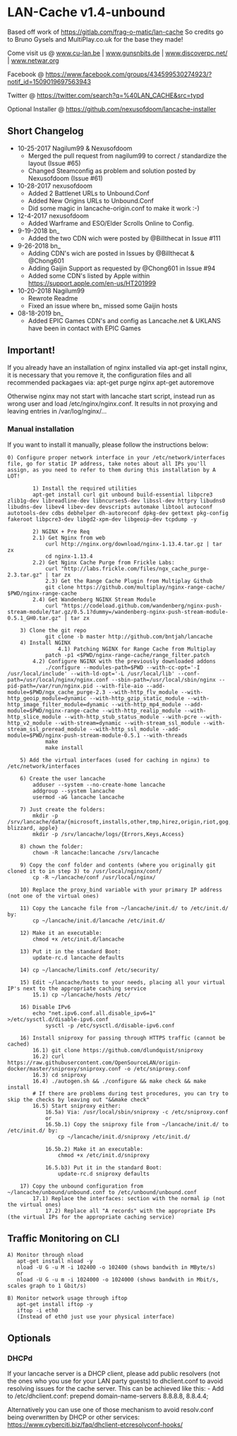 LAN-Cache v1.4-unbound
==============

Based off work of https://gitlab.com/frag-o-matic/lan-cache
So credits go to Bruno Gysels and MultiPlay.co.uk for the base they made!

Come visit us @ www.cu-lan.be | www.gunsnbits.de | www.discoverpc.net/ | www.netwar.org

Facebook @ https://www.facebook.com/groups/434599530274923/?notif_id=1509019697563943

Twitter @ https://twitter.com/search?q=%40LAN_CACHE&src=typd

Optional Installer @ https://github.com/nexusofdoom/lancache-installer

## Short Changelog
* 10-25-2017 Nagilum99 & Nexusofdoom
    * Merged the pull request from nagilum99 to correct / standardize the layout (Issue #65)
    * Changed Steamconfig as problem and solution posted by Nexusofdoom (Issue #61)
* 10-28-2017 nexusofdoom
    * Added 2 Battlenet URLs to Unbound.Conf
    * Added New Origins URLs to Unbound.Conf
    * Did some magic in lancache-origin.conf to make it work :-)
* 12-4-2017 nexusofdoom
    * Added Warframe and ESO/Elder Scrolls Online to Config.
* 9-19-2018 bn_
    * Added the two CDN wich were posted by @Billthecat in Issue #111
* 9-26-2018 bn_
    * Adding CDN's wich are posted in Issues by @Billthecat & @Chong601
    * Adding Gaijin Support as requested by @Chong601 in Issue #94
    * Added some CDN's listed by Apple within https://support.apple.com/en-us/HT201999
* 10-20-2018 Nagilum99
    * Rewrote Readme
    * Fixed an issue where bn_ missed some Gaijin hosts
 * 08-18-2019 bn_
    * Added EPIC Games CDN's and config as Lancache.net & UKLANS have been in contact with EPIC Games

## Important!
If you already have an installation of nginx installed via apt-get install nginx, it is necessary that you remove it, the configuration files and all recommended packagaes via:
apt-get purge nginx
apt-get autoremove

Otherwise nginx may not start with lancache start script, instead run as wrong user and load /etc/nginx/nginx.conf.
It results in not proxying and leaving entries in /var/log/nginx/...

### Manual installation

If you want to install it manually, please follow the instructions below:

	0) Configure proper network interface in your /etc/network/interfaces file, go for static IP address, take notes about all IPs you'll assign, as you need to refer to them during this installation by A LOT!

	    	1) Install the required utilities
		   	apt-get install curl git unbound build-essential libpcre3 zlib1g-dev libreadline-dev libncurses5-dev libssl-dev httpry libudns0 libudns-dev libev4 libev-dev devscripts automake libtool autoconf autotools-dev cdbs debhelper dh-autoreconf dpkg-dev gettext pkg-config fakeroot libpcre3-dev libgd2-xpm-dev libgeoip-dev tcpdump -y

	    	2) NGINX + Pre Req
			2.1) Get Nginx from web
				curl http://nginx.org/download/nginx-1.13.4.tar.gz | tar zx
		   		cd nginx-1.13.4
			2.2) Get Nginx Cache Purge from Frickle Labs:
				curl "http://labs.frickle.com/files/ngx_cache_purge-2.3.tar.gz" | tar zx	
	    		2.3) Get the Range Cache Plugin from Multiplay Github
				git clone https://github.com/multiplay/nginx-range-cache/ $PWD/nginx-range-cache
			2.4) Get Wandenberg NGINX Stream Module
				curl "https://codeload.github.com/wandenberg/nginx-push-stream-module/tar.gz/0.5.1?dummy=/wandenberg-nginx-push-stream-module-0.5.1_GH0.tar.gz" | tar zx
	
		3) Clone the git repo
			   	git clone -b master http://github.com/bntjah/lancache
		4) Install NGINX 
               		4.1) Patching NGINX for Range Cache from Multiplay
				patch -p1 <$PWD/nginx-range-cache/range_filter.patch
			4.2) Configure NGINX with the previously downloaded addons
	   			./configure --modules-path=$PWD --with-cc-opt='-I /usr/local/include' --with-ld-opt='-L /usr/local/lib' --conf-path=/usr/local/nginx/nginx.conf --sbin-path=/usr/local/sbin/nginx --pid-path=/var/run/nginx.pid --with-file-aio --add-module=$PWD/ngx_cache_purge-2.3 --with-http_flv_module --with-http_geoip_module=dynamic --with-http_gzip_static_module --with-http_image_filter_module=dynamic --with-http_mp4_module --add-module=$PWD/nginx-range-cache --with-http_realip_module --with-http_slice_module --with-http_stub_status_module --with-pcre --with-http_v2_module --with-stream=dynamic --with-stream_ssl_module --with-stream_ssl_preread_module --with-http_ssl_module --add-module=$PWD/nginx-push-stream-module-0.5.1 --with-threads
	   			make
	   			make install

		5) Add the virtual interfaces (used for caching in nginx) to /etc/network/interfaces		
	
		6) Create the user lancache
			adduser --system --no-create-home lancache
			addgroup --system lancache
			usermod -aG lancache lancache
	
		7) Just create the folders:
			mkdir -p /srv/lancache/data/{microsoft,installs,other,tmp,hirez,origin,riot,gog,sony,steam,wargaming,arenanetworks,uplay,glyph,zenimax,digitalextremes,pearlabyss, blizzard, apple}
			mkdir -p /srv/lancache/logs/{Errors,Keys,Access}

		8) chown the folder:
			chown -R lancache:lancache /srv/lancache

		9) Copy the conf folder and contents (where you originally git cloned it to in step 3) to /usr/local/nginx/conf/
			cp -R ~/lancache/conf /usr/local/nginx/
    		
		10) Replace the proxy_bind variable with your primary IP address (not one of the virtual ones)

		11) Copy the Lancache file from ~/lancache/init.d/ to /etc/init.d/ by:
			cp ~/lancache/init.d/lancache /etc/init.d/

		12) Make it an executable:
			chmod +x /etc/init.d/lancache

		13) Put it in the standard Boot:
			update-rc.d lancache defaults

		14) cp ~/lancache/limits.conf /etc/security/

   		15) Edit ~/lancache/hosts to your needs, placing all your virtual IP's next to the appropriate caching service
			15.1) cp ~/lancache/hosts /etc/
			
		16) Disable IPv6
			echo "net.ipv6.conf.all.disable_ipv6=1" >/etc/sysctl.d/disable-ipv6.conf
        		sysctl -p /etc/sysctl.d/disable-ipv6.conf

		16) Install sniproxy for passing through HTTPS traffic (cannot be cached)
			16.1) git clone https://github.com/dlundquist/sniproxy
			16.2) curl https://raw.githubusercontent.com/OpenSourceLAN/origin-docker/master/sniproxy/sniproxy.conf -o /etc/sniproxy.conf
			16.3) cd sniproxy
			16.4) ./autogen.sh && ./configure && make check && make install
			# If there are problems during test procedures, you can try to skip the checks by leaving out "&&make check" 
			16.5) Start sniproxy either:
				16.5a) Via: /usr/local/sbin/sniproxy -c /etc/sniproxy.conf
				or
				16.5b.1) Copy the sniproxy file from ~/lancache/init.d/ to /etc/init.d/ by:
					cp ~/lancache/init.d/sniproxy /etc/init.d/

				16.5b.2) Make it an executable:
					chmod +x /etc/init.d/sniproxy

				16.5.b3) Put it in the standard Boot:
					update-rc.d sniproxy defaults
			
		17) Copy the unbound configuration from ~/lancache/unbound/unbound.conf to /etc/unbound/unbound.conf
			17.1) Replace the interfaces: section with the normal ip (not the virtual ones)
    			17.2) Replace all "A records" with the appropriate IPs (the virtual IPs for the appropriate caching service)

## Traffic Monitoring on CLI

	A) Monitor through nload
	   apt-get install nload -y
	   nload -U G -u M -i 102400 -o 102400 (shows bandwith in MByte/s)
	   or
	   nload -U G -u m -i 1024000 -o 1024000 (shows bandwith in Mbit/s, scales graph to 1 Gbit/s)
	   
	B) Monitor network usage through iftop
	   apt-get install iftop -y
	   iftop -i eth0
	   (Instead of eth0 just use your physical interface)

## Optionals
### DHCPd

If your lancache server is a DHCP client, please add public resolvers (not the ones who you use for your LAN party guests) to dhclient.conf
to avoid resolving issues for the cache server. This can be achieved like this:
	- Add to /etc/dhclient.conf: prepend domain-name-servers 8.8.8.8, 8.8.4.4;

Alternatively you can use one of those mechanism to avoid resolv.conf being overwritten by DHCP or other services:
https://www.cyberciti.biz/faq/dhclient-etcresolvconf-hooks/

